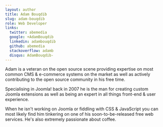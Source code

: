 ```yaml
---
layout: author
title: Adam Bouqdib
slug: adam-bouqdib
role: Web Developer
links:
  twitter: abemedia
  google: +AdamBouqdib
  linkedin: adambouqdib
  github: abemedia
  stackoverflow: adamb
  disqus: AdamBouqdib-
---
```


Adam is a veteran on the open source scene providing expertise on most common CMS & e-commerce systems on the market as well as actively contributing to the open source community in his free time.

Specialising in Joomla! back in 2007 he is the man for creating custom Joomla extensions as well as being an expert in all things front-end & user experience.

When he isn't working on Joomla or fiddling with CSS & JavaScript you can most likely find him tinkering on one of his soon-to-be-released free web services. He's also extremely passionate about coffee.
